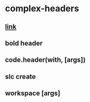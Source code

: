 # complex-headers

## [link](#header)

## **bold** header

## code.header(with, [args])

## slc create <type> <name>

## workspace <name> [args]
